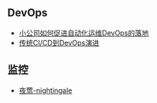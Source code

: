 ## DevOps

- [小公司如何促进自动化运维DevOps的落地](https://juejin.im/post/59e1d92d51882578db27c2e1)
- [传统CI/CD到DevOps演进](https://juejin.cn/post/6924629619509313550)

## 监控
- [夜莺-nightingale](https://github.com/didi/nightingale)
